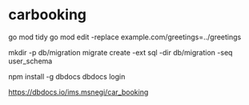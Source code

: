 # carbooking
go mod tidy
go mod edit -replace example.com/greetings=../greetings

mkdir -p db/migration
migrate create -ext sql -dir db/migration -seq user_schema

npm install -g dbdocs
dbdocs login  

https://dbdocs.io/ims.msnegi/car_booking